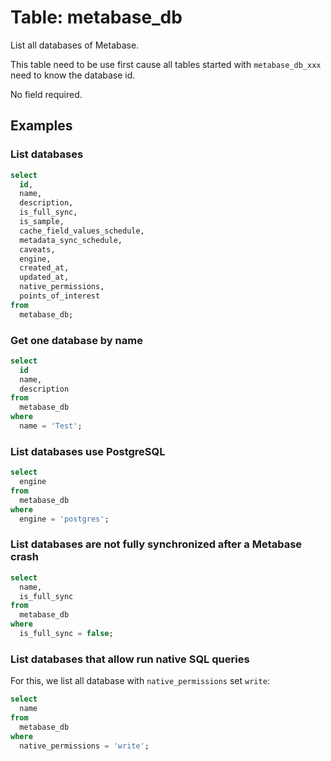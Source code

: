 # Table: metabase_db

List all databases of Metabase.

This table need to be use first cause all tables started with `metabase_db_xxx` need to know the database id.

No field required.

## Examples

### List databases

```sql
select
  id,
  name,
  description,
  is_full_sync,
  is_sample,
  cache_field_values_schedule,
  metadata_sync_schedule,
  caveats,
  engine,
  created_at,
  updated_at,
  native_permissions,
  points_of_interest 
from
  metabase_db;
```

### Get one database by name

```sql
select
  id
  name,
  description
from
  metabase_db
where
  name = 'Test';
```

### List databases use PostgreSQL

```sql
select
  engine
from
  metabase_db
where
  engine = 'postgres';
```

### List databases are not fully synchronized after a Metabase crash

```sql
select
  name,
  is_full_sync
from
  metabase_db
where
  is_full_sync = false;
```

### List databases that allow run native SQL queries

For this, we list all database with `native_permissions` set `write`:
```sql
select
  name
from
  metabase_db
where
  native_permissions = 'write';
```
